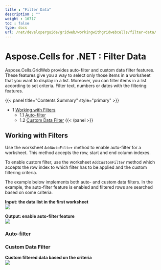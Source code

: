 ```yaml
---
title : "Filter Data" 
description : "" 
weight : 16717 
toc : false
type: docs
url: /net/developerguide/gridweb/workingwithgridwebcells/filter+data/
---
```


# Aspose.Cells for .NET : Filter Data


Aspose.Cells.GridWeb provides auto-filter and custom data filter features. These features give you a way to select only those items in a worksheet that you want to display in a list. Moreover, you can filter items in a list according to set criteria. Filter text, numbers or dates with the filtering features.

{{< panel title="Contents Summary" style="primary" >}}
*   1 [Working with Filters](#working-with-filters)
    *   1.1 [Auto-filter](#auto-filter)
    *   1.2 [Custom Data Filter](#custom-data-filter)
{{< /panel >}}
 

## Working with Filters

Use the worksheet `AddAutoFilter` method to enable auto-filter for a worksheet. This method accepts the row, start and end column indexes.

To enable custom filter, use the worksheet `AddCustomFilter` method which accepts the row index to which filter has to be applied and the custom filtering criteria.

The example below implements both auto- and custom data filters. In the example, the auto-filter feature is enabled and filtered rows are searched based on some criteria.

**Input: the data list in the first worksheet**  
![](https://docs2.aspose.com/cells/net/attachments/5013799/5115380.jpg)

**Output: enable auto-filter feature**  
![](https://docs2.aspose.com/cells/net/attachments/5013799/5115379.jpg)

### Auto-filter

### Custom Data Filter

**Custom filtered data based on the criteria**  
![](https://docs2.aspose.com/cells/net/attachments/5013799/5115378.jpg)


